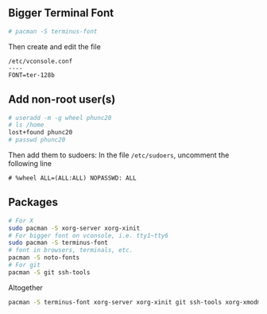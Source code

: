 ## Bigger Terminal Font
```bash
# pacman -S terminus-font
```
Then create and edit the file
```
/etc/vconsole.conf
----
FONT=ter-128b
```


## Add non-root user(s)
```bash
# useradd -m -g wheel phunc20
# ls /home
lost+found phunc20
# passwd phunc20
```
Then add them to sudoers: In the file `/etc/sudoers`, uncomment the following line
```
# %wheel ALL=(ALL:ALL) NOPASSWD: ALL
```


## Packages
```bash
# For X
sudo pacman -S xorg-server xorg-xinit
# For bigger font on vconsole, i.e. tty1~tty6
sudo pacman -S terminus-font
# font in browsers, terminals, etc.
pacman -S noto-fonts
# For git
pacman -S git ssh-tools

```

Altogether
```bash
pacman -S terminus-font xorg-server xorg-xinit git ssh-tools xorg-xmodmap xorg-xrdb dunst ibus

```
